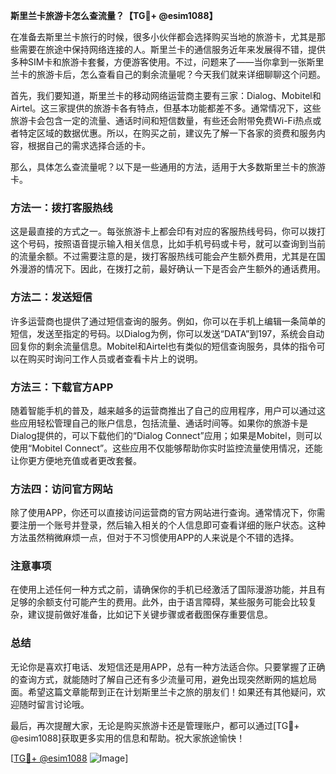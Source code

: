 **斯里兰卡旅游卡怎么查流量？【TG💪+ @esim1088】**

在准备去斯里兰卡旅行的时候，很多小伙伴都会选择购买当地的旅游卡，尤其是那些需要在旅途中保持网络连接的人。斯里兰卡的通信服务近年来发展得不错，提供多种SIM卡和旅游卡套餐，方便游客使用。不过，问题来了——当你拿到一张斯里兰卡的旅游卡后，怎么查看自己的剩余流量呢？今天我们就来详细聊聊这个问题。

首先，我们要知道，斯里兰卡的移动网络运营商主要有三家：Dialog、Mobitel和Airtel。这三家提供的旅游卡各有特点，但基本功能都差不多。通常情况下，这些旅游卡会包含一定的流量、通话时间和短信数量，有些还会附带免费Wi-Fi热点或者特定区域的数据优惠。所以，在购买之前，建议先了解一下各家的资费和服务内容，根据自己的需求选择合适的卡。

那么，具体怎么查流量呢？以下是一些通用的方法，适用于大多数斯里兰卡的旅游卡。

### **方法一：拨打客服热线**
这是最直接的方式之一。每张旅游卡上都会印有对应的客服热线号码，你可以拨打这个号码，按照语音提示输入相关信息，比如手机号码或卡号，就可以查询到当前的流量余额。不过需要注意的是，拨打客服热线可能会产生额外费用，尤其是在国外漫游的情况下。因此，在拨打之前，最好确认一下是否会产生额外的通话费用。

### **方法二：发送短信**
许多运营商也提供了通过短信查询的服务。例如，你可以在手机上编辑一条简单的短信，发送至指定的号码。以Dialog为例，你可以发送“DATA”到197，系统会自动回复你的剩余流量信息。Mobitel和Airtel也有类似的短信查询服务，具体的指令可以在购买时询问工作人员或者查看卡片上的说明。

### **方法三：下载官方APP**
随着智能手机的普及，越来越多的运营商推出了自己的应用程序，用户可以通过这些应用轻松管理自己的账户信息，包括流量、通话时间等。如果你的旅游卡是Dialog提供的，可以下载他们的“Dialog Connect”应用；如果是Mobitel，则可以使用“Mobitel Connect”。这些应用不仅能够帮助你实时监控流量使用情况，还能让你更方便地充值或者更改套餐。

### **方法四：访问官方网站**
除了使用APP，你还可以直接访问运营商的官方网站进行查询。通常情况下，你需要注册一个账号并登录，然后输入相关的个人信息即可查看详细的账户状态。这种方法虽然稍微麻烦一点，但对于不习惯使用APP的人来说是个不错的选择。

### **注意事项**
在使用上述任何一种方式之前，请确保你的手机已经激活了国际漫游功能，并且有足够的余额支付可能产生的费用。此外，由于语言障碍，某些服务可能会比较复杂，建议提前做好准备，比如记下关键步骤或者截图保存重要信息。

### **总结**
无论你是喜欢打电话、发短信还是用APP，总有一种方法适合你。只要掌握了正确的查询方式，就能随时了解自己还有多少流量可用，避免出现突然断网的尴尬局面。希望这篇文章能帮到正在计划斯里兰卡之旅的朋友们！如果还有其他疑问，欢迎随时留言讨论哦。

最后，再次提醒大家，无论是购买旅游卡还是管理账户，都可以通过[TG💪+ @esim1088]获取更多实用的信息和帮助。祝大家旅途愉快！

[[TG💪+ @esim1088](https://t.me/s/esim1088) ![Image](https://i.postimg.cc/4NQfJmqS/Snipaste-2025-05-13-00-14-12.png)]